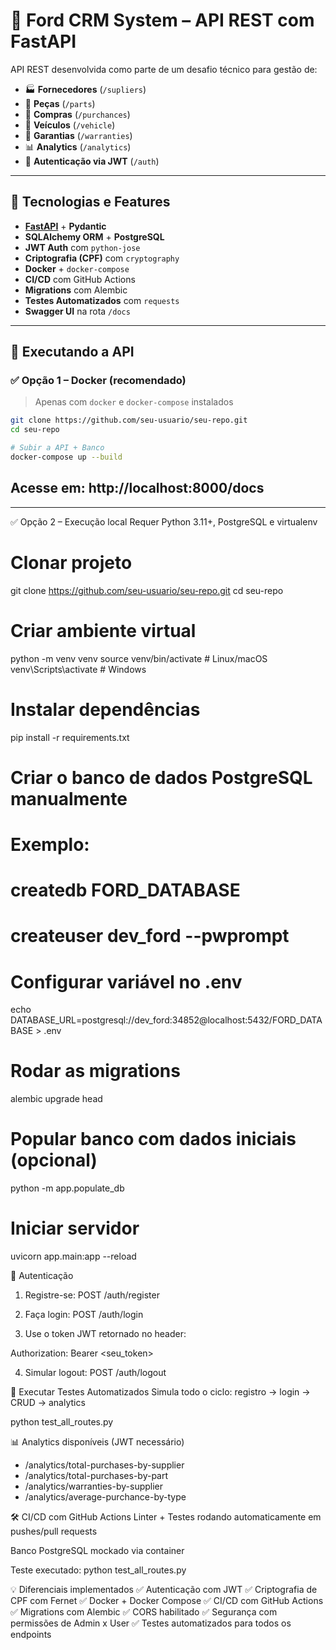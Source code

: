 # 🚗 Ford CRM System – API REST com FastAPI

API REST desenvolvida como parte de um desafio técnico para gestão de:

- 🏭 **Fornecedores** (`/supliers`)
- 🔩 **Peças** (`/parts`)
- 🛒 **Compras** (`/purchances`)
- 🚗 **Veículos** (`/vehicle`)
- 🧾 **Garantias** (`/warranties`)
- 📊 **Analytics** (`/analytics`)
- 🔐 **Autenticação via JWT** (`/auth`)

---

## 🧰 Tecnologias e Features

- **[FastAPI](https://fastapi.tiangolo.com/)** + **Pydantic**
- **SQLAlchemy ORM** + **PostgreSQL**
- **JWT Auth** com `python-jose`
- **Criptografia (CPF)** com `cryptography`
- **Docker** + `docker-compose`
- **CI/CD** com GitHub Actions
- **Migrations** com Alembic
- **Testes Automatizados** com `requests`
- **Swagger UI** na rota `/docs`

---

## 🚀 Executando a API

### ✅ Opção 1 – Docker (recomendado)

> Apenas com `docker` e `docker-compose` instalados

```bash
git clone https://github.com/seu-usuario/seu-repo.git
cd seu-repo

# Subir a API + Banco
docker-compose up --build
```

## Acesse em: http://localhost:8000/docs

---

✅ Opção 2 – Execução local
Requer Python 3.11+, PostgreSQL e virtualenv

# Clonar projeto

git clone https://github.com/seu-usuario/seu-repo.git
cd seu-repo

# Criar ambiente virtual

python -m venv venv
source venv/bin/activate # Linux/macOS
venv\Scripts\activate # Windows

# Instalar dependências

pip install -r requirements.txt

# Criar o banco de dados PostgreSQL manualmente

# Exemplo:

# createdb FORD_DATABASE

# createuser dev_ford --pwprompt

# Configurar variável no .env

echo DATABASE_URL=postgresql://dev_ford:34852@localhost:5432/FORD_DATABASE > .env

# Rodar as migrations

alembic upgrade head

# Popular banco com dados iniciais (opcional)

python -m app.populate_db

# Iniciar servidor

uvicorn app.main:app --reload

🔐 Autenticação

1. Registre-se: POST /auth/register

2. Faça login: POST /auth/login

3. Use o token JWT retornado no header:

Authorization: Bearer <seu_token>

4. Simular logout: POST /auth/logout

🧪 Executar Testes Automatizados
Simula todo o ciclo: registro → login → CRUD → analytics

python test_all_routes.py

📊 Analytics disponíveis (JWT necessário)

- /analytics/total-purchases-by-supplier
- /analytics/total-purchases-by-part
- /analytics/warranties-by-supplier
- /analytics/average-purchance-by-type

🛠️ CI/CD com GitHub Actions
Linter + Testes rodando automaticamente em pushes/pull requests

Banco PostgreSQL mockado via container

Teste executado: python test_all_routes.py

💡 Diferenciais implementados
✅ Autenticação com JWT
✅ Criptografia de CPF com Fernet
✅ Docker + Docker Compose
✅ CI/CD com GitHub Actions
✅ Migrations com Alembic
✅ CORS habilitado
✅ Segurança com permissões de Admin x User
✅ Testes automatizados para todos os endpoints
